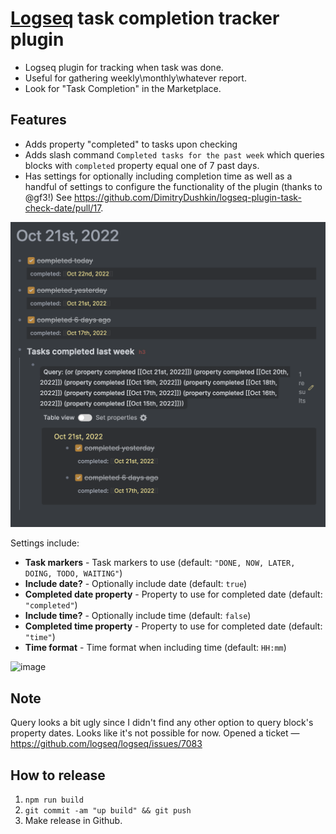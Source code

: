 # [Logseq](https://logseq.com) task completion tracker plugin

* Logseq plugin for tracking when task was done. 
* Useful for gathering weekly\monthly\whatever report.
* Look for "Task Completion" in the Marketplace.

## Features
* Adds property "completed" to tasks upon checking
* Adds slash command `Completed tasks for the past week` which queries blocks with `completed` property equal one of 7 past days.
* Has settings for optionally including completion time as well as a handful of settings to configure the functionality of the plugin (thanks to @gf3!) See https://github.com/DimitryDushkin/logseq-plugin-task-check-date/pull/17.

![demo](demo2.png)

Settings include:

- **Task markers** - Task markers to use (default: `"DONE, NOW, LATER, DOING, TODO, WAITING"`)
- **Include date?** - Optionally include date (default: `true`)
- **Completed date property** - Property to use for completed date (default: `"completed"`)
- **Include time?** - Optionally include time (default: `false`)
- **Completed time property** - Property to use for completed date (default: `"time"`)
- **Time format** - Time format when including time (default: `HH:mm`)

![image](https://github.com/DimitryDushkin/logseq-plugin-task-check-date/assets/18397/2b4ba7c3-749a-482d-bc8c-14c4f93f4796)

## Note
Query looks a bit ugly since I didn't find any other option to query block's property dates. Looks like it's not possible for now. Opened a ticket — https://github.com/logseq/logseq/issues/7083

## How to release
1. `npm run build`
2. `git commit -am "up build" && git push`
3. Make release in Github.
